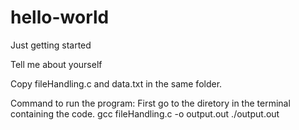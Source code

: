 # hello-world
Just getting started

Tell me about yourself

Copy fileHandling.c and data.txt in the same folder.

Command to run the program:
First go to the diretory in the terminal containing the code.
gcc fileHandling.c -o output.out
./output.out
